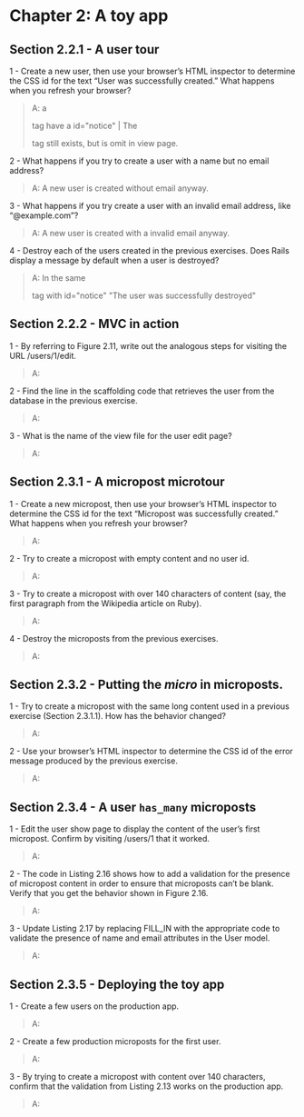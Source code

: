 # Chapter 2: A toy app
## Section 2.2.1 - A user tour
1 - Create a new user, then use your browser’s HTML inspector to determine the CSS id for the text “User was successfully created.” What happens when you refresh your browser?  
>  A: a <p> tag have a id="notice" | The <p> tag still exists, but is omit in view page.

2 - What happens if you try to create a user with a name but no email address?  
>  A: A new user is created without email anyway.  

3 - What happens if you try create a user with an invalid email address, like “@example.com”?  
>  A: A new user is created with a invalid email anyway.  

4 - Destroy each of the users created in the previous exercises. Does Rails display a message by default when a user is destroyed?  
>  A: In the same <p> tag with id="notice" "The user was successfully destroyed"

## Section 2.2.2 - MVC in action
1 - By referring to Figure 2.11, write out the analogous steps for visiting the URL /users/1/edit.  
>  A:

2 - Find the line in the scaffolding code that retrieves the user from the database in the previous exercise.  
>  A:

3 - What is the name of the view file for the user edit page?  
>  A:  

## Section 2.3.1 - A micropost microtour
1 - Create a new micropost, then use your browser’s HTML inspector to determine the CSS id for the text “Micropost was successfully created.” What happens when you refresh your browser?  
>  A:

2 - Try to create a micropost with empty content and no user id.  
>  A:

3 - Try to create a micropost with over 140 characters of content (say, the first paragraph from the Wikipedia article on Ruby).
>  A:

4 - Destroy the microposts from the previous exercises.  
>  A:

## Section 2.3.2 - Putting the _micro_ in microposts.
1 - Try to create a micropost with the same long content used in a previous exercise (Section 2.3.1.1). How has the behavior changed?  
>  A:

2 - Use your browser’s HTML inspector to determine the CSS id of the error message produced by the previous exercise. 
>  A: 

## Section 2.3.4 - A user `has_many` microposts  
1 - Edit the user show page to display the content of the user’s first micropost. Confirm by visiting /users/1 that it worked.  
>  A:  

2 - The code in Listing 2.16 shows how to add a validation for the presence of micropost content in order to ensure that microposts can’t be blank. Verify that you get the behavior shown in Figure 2.16.   
>  A:

3 - Update Listing 2.17 by replacing FILL_IN with the appropriate code to validate the presence of name and email attributes in the User model.  
>  A:

## Section 2.3.5 - Deploying the toy app  
1 - Create a few users on the production app.  
>  A:  

2 - Create a few production microposts for the first user.  
>  A:

3 - By trying to create a micropost with content over 140 characters, confirm that the validation from Listing 2.13 works on the production app.  
>  A:










